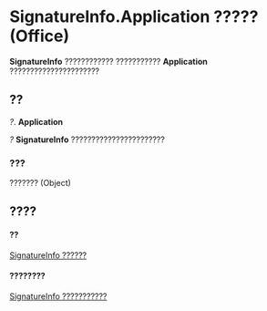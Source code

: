 
# SignatureInfo.Application ????? (Office)

 **SignatureInfo** ???????????? ??????????? **Application** ??????????????????????


## ??

 _?_. **Application**

 _?_ **SignatureInfo** ???????????????????????


### ???

??????? (Object)


## ????


#### ??


[SignatureInfo ??????](fe0ffe7d-7cc7-0d82-6888-d5eacca0d3ce.md)
#### ????????


[SignatureInfo ???????????](http://msdn.microsoft.com/library/52c19097-8afb-d35c-a9f7-eae81e91c05d%28Office.15%29.aspx)